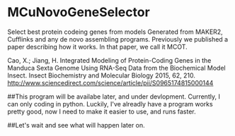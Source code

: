 # MCuNovoGeneSelector
Select best protein codeing genes  from models Generated from MAKER2, Cufflinks and any de novo assembling programs. Previously we published a paper describing how it works. In that paper, we call it MCOT.
 
Cao, X.; Jiang, H. Integrated Modeling of Protein-Coding Genes in the Manduca Sexta Genome Using RNA-Seq Data from the Biochemical Model Insect. Insect Biochemistry and Molecular Biology 2015, 62, 210.
http://www.sciencedirect.com/science/article/pii/S0965174815000144

##This program will be availabe later, and under devlopment.
Currently, I can only coding in python. Luckily, I've alreadly have a program works pretty good, now I need to make it easier to use, and runs faster.

##Let's wait and see what will happen later on.
